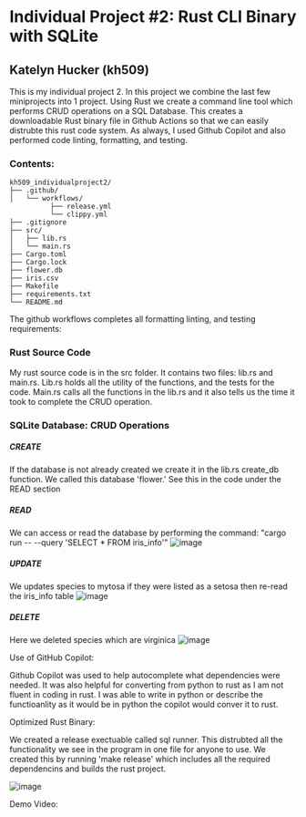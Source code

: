 # Individual Project #2: Rust CLI Binary with SQLite
## Katelyn Hucker (kh509) 

This is my individual project 2. In this project we combine the last few miniprojects into 1 project. Using Rust we create a command line tool which performs CRUD operations on a SQL Database. This creates a downloadable Rust binary file in Github Actions so that we can easily distrubte this rust code system. As always, I used Github Copilot and also performed code linting, formatting, and testing. 

### Contents:
```
kh509_individualproject2/
├── .github/
│   └── workflows/
          ├── release.yml
          └── clippy.yml
├── .gitignore
├── src/
│   ├── lib.rs
│   └── main.rs
├── Cargo.toml
├── Cargo.lock
├── flower.db
├── iris.csv
├── Makefile
├── requirements.txt
└── README.md
```
The github workflows completes all formatting linting, and testing requirements:

### Rust Source Code 

My rust source code is in the src folder. It contains two files: lib.rs and main.rs. Lib.rs holds all the utility of the functions, and the tests for the code. Main.rs calls all the functions in the lib.rs and it also tells us the time it took to complete the CRUD operation. 

### SQLite Database: CRUD Operations

  ##### CREATE 
  If the database is not already created we create it in the lib.rs create_db function. We called this database 'flower.' See this in the code under the READ         section
  ##### READ 
  We can access or read the database by performing the command: "cargo run -- --query 'SELECT * FROM iris_info'"
  ![image](https://github.com/nogibjj/kh509_individualproject2/assets/143521756/84a1d67f-5fc5-428d-8039-d68a11d2f03a)
  ##### UPDATE
  We updates species to mytosa if they were listed as a setosa then re-read the iris_info table
  ![image](https://github.com/nogibjj/kh509_individualproject2/assets/143521756/5e05b16c-b00b-4673-ab4f-ce6b7fc26b0d)
  ##### DELETE
  Here we deleted species which are virginica
  ![image](https://github.com/nogibjj/kh509_individualproject2/assets/143521756/ce259f74-6765-4b80-a780-420ed8073926)
  
Use of GitHub Copilot:

Github Copilot was used to help autocomplete what dependencies were needed. It was also helpful for converting from python to rust as I am not fluent in coding in rust. I was able to write in python or describe the functioanlity as it would be in python the copilot would conver it to rust. 

Optimized Rust Binary: 

We created a release exectuable called sql runner. This distrubted all the functionality we see in the program in one file for anyone to use. We created this by running 'make release' which includes all the required dependencins and builds the rust project. 

![image](https://github.com/nogibjj/kh509_individualproject2/assets/143521756/c74b116e-64bd-4469-83bc-9db65307850b)


Demo Video:
